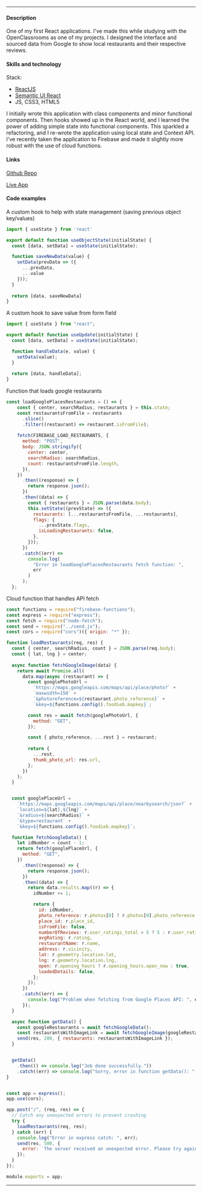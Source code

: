 * * *

#### Description

One of my first React applications. I've made this while studying with the
OpenClassrooms as one of my projects. I designed the interface and sourced data
from Google to show local restaurants and their respective reviews.

#### Skills and technology

Stack:
- [ReactJS](https://reactjs.org/)
- [Semantic UI React](https://react.semantic-ui.com/)
- JS, CSS3, HTML5

I initially wrote this application with class components and minor functional
components. Then hooks showed up in the React world, and I learned the power of 
adding simple state into functional components. This sparkled a refactoring, and 
I re-wrote the application using local state and Context API. I've recently taken
the application to Firebase and made it slightly more robust with the use of 
cloud functions.

#### Links

[Github Repo](https://github.com/akdsco/foodie-b)

[Live App](https://foodie-b.herokuapp.com/)

#### Code examples

A custom hook to help with state management (saving previous object key/values)

```javascript
import { useState } from 'react'

export default function useObjectState(initialState) {
  const [data, setData] = useState(initialState);

  function saveNewData(value) {
    setData(prevData => ({
      ...prevData,
      ...value
    }));
  }
  
  return [data, saveNewData]
}
```

A custom hook to save value from form field

```javascript
import { useState } from "react";

export default function useUpdate(initialState) {
  const [data, setData] = useState(initialState);

  function handleData(e, value) {
    setData(value);
  }
  
  return [data, handleData];
}
```

Function that loads google restaurants

```javascript
const loadGooglePlacesRestaurants = () => {
    const { center, searchRadius, restaurants } = this.state;
    const restaurantsFromFile = restaurants
      .slice()
      .filter((restaurant) => restaurant.isFromFile);
    
    fetch(FIREBASE_LOAD_RESTAURANTS, {
      method: "POST",
      body: JSON.stringify({
        center: center,
        searchRadius: searchRadius,
        count: restaurantsFromFile.length,
      }),
    })
      .then((response) => {
        return response.json();
      })
      .then((data) => {
        const { restaurants } = JSON.parse(data.body);
        this.setState((prevState) => ({
          restaurants: [...restaurantsFromFile, ...restaurants],
          flags: {
            ...prevState.flags,
            isLoadingRestaurants: false,
          },
        }));
      })
      .catch((err) =>
        console.log(
          "Error in loadGooglePlacesRestaurants fetch function: ",
          err
        )
      );
  };
```

Cloud function that handles API fetch

```javascript
const functions = require("firebase-functions");
const express = require("express");
const fetch = require("node-fetch");
const send = require("../send.js");
const cors = require("cors")({ origin: "*" });

function loadRestaurants(req, res) {
  const { center, searchRadius, count } = JSON.parse(req.body);
  const { lat, lng } = center;
  
  async function fetchGoogleImage(data) {
    return await Promise.all(
      data.map(async (restaurant) => {
        const googlePhotoUrl =
          `https://maps.googleapis.com/maps/api/place/photo?` +
          `maxwidth=150` +
          `&photoreference=${restaurant.photo_reference}` +
          `&key=${functions.config().foodieb.mapkey}`;

        const res = await fetch(googlePhotoUrl, {
          method: "GET",
        });

        const { photo_reference, ...rest } = restaurant;
        
        return {
          ...rest,
          thumb_photo_url: res.url,
        };
      })
    );
  }


  const googlePlaceUrl =
    `https://maps.googleapis.com/maps/api/place/nearbysearch/json?` +
    `location=${lat},${lng}` +
    `&radius=${searchRadius}` +
    `&type=restaurant` +
    `&key=${functions.config().foodieb.mapkey}`;

  function fetchGoogleData() {
    let idNumber = count - 1;
    return fetch(googlePlaceUrl, {
      method: "GET",
    })
      .then((response) => {
        return response.json();
      })
      .then((data) => {
        return data.results.map((r) => {
          idNumber += 1;

          return {
            id: idNumber,
            photo_reference: r.photos[0] ? r.photos[0].photo_reference : "",
            place_id: r.place_id,
            isFromFile: false,
            numberOfReviews: r.user_ratings_total > 5 ? 5 : r.user_ratings_total,
            avgRating: r.rating,
            restaurantName: r.name,
            address: r.vicinity,
            lat: r.geometry.location.lat,
            lng: r.geometry.location.lng,
            open: r.opening_hours ? r.opening_hours.open_now : true,
            loadedDetails: false,
          };
        });
      })
      .catch((err) => {
        console.log("Problem when fetching from Google Places API: ", err);
      });
  }

  async function getData() {
    const googleRestaurants = await fetchGoogleData();
    const restaurantsWithImageLink = await fetchGoogleImage(googleRestaurants);
    send(res, 200, { restaurants: restaurantsWithImageLink });
  }


  getData()
    .then(() => console.log("Job done successfully."))
    .catch((err) => console.log("Sorry, error in function getData(): ", err));
}


const app = express();
app.use(cors);

app.post("/", (req, res) => {
  // Catch any unexpected errors to prevent crashing
  try {
    loadRestaurants(req, res);
  } catch (err) {
    console.log("Error in express catch: ", err);
    send(res, 500, {
      error: `The server received an unexpected error. Please try again and contact the site admin if the error persists.`,
    });
  }
});

module.exports = app;
```
* * *

